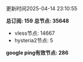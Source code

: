 更新时间2025-04-14 23:10:55

**总订阅: 159**
**总节点: 35648**
- vless节点: 14667
- hysteria2节点: 5

**google ping有效节点: 286**

